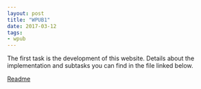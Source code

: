 ```yaml
---
layout: post
title: "WPUB1"
date: 2017-03-12
tags:
- wpub
---
```

The first task is the development of this website. Details about the implementation and subtasks you can find in the file linked below.


[Readme](/sourcefiles/readme.txt)